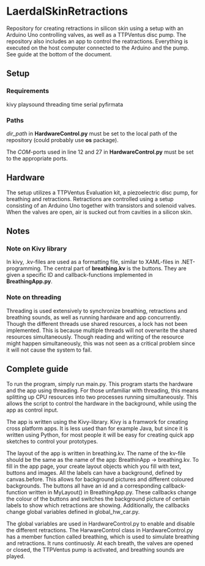 # LaerdalSkinRetractions
Repository for creating retractions in silicon skin using a setup with an Arduino Uno controlling valves, as well as a TTPVentus disc pump. The repository also includes an app to control the reatractions. Everything is executed on the host computer connected to the Arduino and the pump. See guide at the bottom of the document.

## Setup
### Requirements
kivy
playsound
threading
time
serial
pyfirmata

### Paths
*dir_path* in **HardwareControl.py** must be set to the local path of the repository (could probably use **os** package).

The *COM*-ports used in line 12 and 27 in **HardwareControl.py** must be set to the appropriate ports.

## Hardware
The setup utilizes a TTPVentus Evaluation kit, a piezoelectric disc pump, for breathing and retractions. Retractions are controlled using a setup consisting of an Arduino Uno together with transistors and solenoid valves. When the valves are open, air is sucked out from cavities in a silicon skin.

## Notes
### Note on Kivy library
In kivy, .kv-files are used as a formatting file, similar to XAML-files in .NET-programming. The central part of **breathing.kv** is the buttons. They are given a specific ID and callback-functions implemented in **BreathingApp.py**.

### Note on threading
Threading is used extensively to synchronize breathing, retractions and breathing sounds, as well as running hardware and app concurrently. Though the different threads use shared resources, a lock has not been implemented. This is because multiple threads will not overwrite the shared resources simultaneously. Though reading and writing of the resource might happen simultaneously, this was not seen as a critical problem since it will not cause the system to fail.

## Complete guide
To run the program, simply run main.py. This program starts the hardware and the app using threading. For those unfamiliar with threading, this means splitting up CPU resources into two processes running simultaneously. This allows the script to control the hardware in the background, while using the app as control input.

The app is written using the Kivy-library. Kivy is a framwork for creating cross platform apps. It is less used than for example Java, but since it is written using Python, for most people it will be easy for creating quick app sketches to control your prototypes.

The layout of the app is written in breathing.kv. The name of the kv-file should be the same as the name of the app: BreathinApp -> breathing.kv. To fill in the app page, your create layout objects which you fill with text, buttons and images. All the labels can have a background, defined by canvas.before. This allows for background pictures and different coloured backgrounds. The buttons all have an id and a corresponding callback-function written in MyLayout() in BreathingApp.py. These callbacks change the colour of the buttons and switches the background picture of certain labels to show which retractions are showing. Additionally, the callbacks change global variables defined in global_hw_car.py.

The global variables are used in HardwareControl.py to enable and disable the different retractions. The HarwareControl class in HardwareControl.py has a member function called breathing, which is used to simulate breathing and retractions. It runs continuosly. At each breath, the valves are opened or closed, the TTPVentus pump is activated, and breathing sounds are played. 